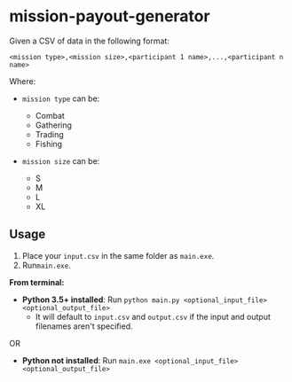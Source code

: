 # mission-payout-generator

Given a CSV of data in the following format:

`<mission type>,<mission size>,<participant 1 name>,...,<participant n name>`

Where:

* `mission type` can be:
  * Combat
  * Gathering
  * Trading
  * Fishing

* `mission size` can be:
  * S
  * M
  * L
  * XL

## Usage

1. Place your `input.csv` in the same folder as `main.exe`.
2. Run`main.exe`.

**From terminal:**

* **Python 3.5+ installed**: Run `python main.py <optional_input_file> <optional_output_file>`
  * It will default to `input.csv` and `output.csv` if the input and output filenames aren't specified.

OR

* **Python not installed**: Run `main.exe <optional_input_file> <optional_output_file>`